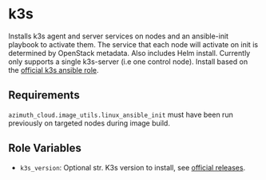 k3s
=====

Installs k3s agent and server services on nodes and an ansible-init playbook to activate them. The service that each node will activate on init is determined by OpenStack metadata. Also includes Helm install. Currently only supports a single k3s-server
(i.e one control node). Install based on the [official k3s ansible role](https://github.com/k3s-io/k3s-ansible).


Requirements
------------

`azimuth_cloud.image_utils.linux_ansible_init` must have been run previously on targeted nodes during image build.

Role Variables
--------------

- `k3s_version`: Optional str. K3s version to install, see [official releases](https://github.com/k3s-io/k3s/releases/).
